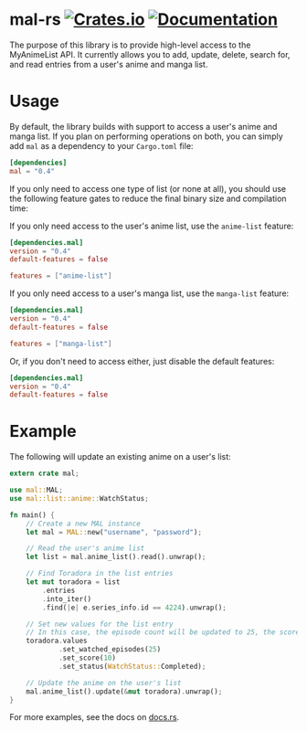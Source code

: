 # mal-rs [![Crates.io](https://img.shields.io/crates/v/mal.svg)](https://crates.io/crates/mal) [![Documentation](https://docs.rs/mal/badge.svg)](https://docs.rs/mal)
The purpose of this library is to provide high-level access to the MyAnimeList API. It currently allows you to add, update, delete, search for, and read entries from a user's anime and manga list.

# Usage
By default, the library builds with support to access a user's anime and manga list.
If you plan on performing operations on both, you can simply add `mal` as a dependency to your `Cargo.toml` file:
```toml
[dependencies]
mal = "0.4"
```

If you only need to access one type of list (or none at all), you should use the following feature gates to reduce the final binary size and compilation time:

If you only need access to the user's anime list, use the `anime-list` feature:
```toml
[dependencies.mal]
version = "0.4"
default-features = false

features = ["anime-list"]
```

If you only need access to a user's manga list, use the `manga-list` feature:
```toml
[dependencies.mal]
version = "0.4"
default-features = false

features = ["manga-list"]
```

Or, if you don't need to access either, just disable the default features:
```toml
[dependencies.mal]
version = "0.4"
default-features = false
```

# Example

The following will update an existing anime on a user's list:
```rust
extern crate mal;

use mal::MAL;
use mal::list::anime::WatchStatus;

fn main() {
    // Create a new MAL instance
    let mal = MAL::new("username", "password");

    // Read the user's anime list
    let list = mal.anime_list().read().unwrap();

    // Find Toradora in the list entries
    let mut toradora = list
        .entries
        .into_iter()
        .find(|e| e.series_info.id == 4224).unwrap();

    // Set new values for the list entry
    // In this case, the episode count will be updated to 25, the score will be set to 10, and the status will be set to completed
    toradora.values
            .set_watched_episodes(25)
            .set_score(10)
            .set_status(WatchStatus::Completed);

    // Update the anime on the user's list
    mal.anime_list().update(&mut toradora).unwrap();
}
```

For more examples, see the docs on [docs.rs](https://docs.rs/mal).